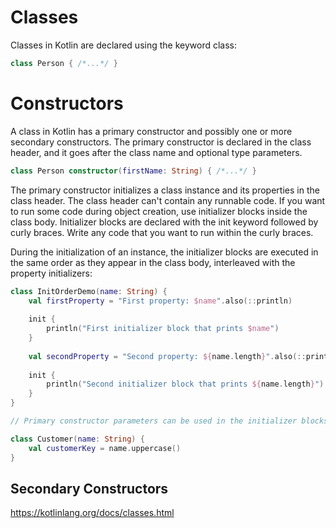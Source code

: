 # Classes

Classes in Kotlin are declared using the keyword class:

```kt
class Person { /*...*/ }
```


# Constructors

A class in Kotlin has a primary constructor and possibly one or more secondary constructors. The primary constructor is declared in the class header, and it goes after the class name and optional type parameters.

```kt
class Person constructor(firstName: String) { /*...*/ }
```

The primary constructor initializes a class instance and its properties in the class header. The class header can't contain any runnable code. If you want to run some code during object creation, use initializer blocks inside the class body. Initializer blocks are declared with the init keyword followed by curly braces. Write any code that you want to run within the curly braces.

During the initialization of an instance, the initializer blocks are executed in the same order as they appear in the class body, interleaved with the property initializers:

```kt
class InitOrderDemo(name: String) {
    val firstProperty = "First property: $name".also(::println)
    
    init {
        println("First initializer block that prints $name")
    }
    
    val secondProperty = "Second property: ${name.length}".also(::println)
    
    init {
        println("Second initializer block that prints ${name.length}")
    }
}

// Primary constructor parameters can be used in the initializer blocks. They can also be used in property initializers declared in the class body:

class Customer(name: String) {
    val customerKey = name.uppercase()
}

```

## Secondary Constructors



https://kotlinlang.org/docs/classes.html
